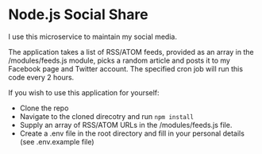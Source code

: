 # Node.js Social Share

I use this microservice to maintain my social media.

The application takes a list of RSS/ATOM feeds, provided as an array in the /modules/feeds.js module, picks a random article and posts it to my Facebook page and Twitter account. The specified cron job will run this code every 2 hours.

If you wish to use this application for yourself:

* Clone the repo
* Navigate to the cloned direcotry and run `npm install`
* Supply an array of RSS/ATOM URLs in the /modules/feeds.js file.
* Create a .env file in the root directory and fill in your personal details (see .env.example file)
